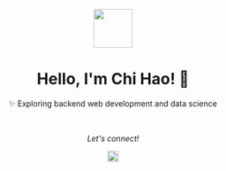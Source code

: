 <div align="center"> 
  <img src="https://tenor.com/6BlA.gif" width="70px">
</div>

<h1 align="center"><b>Hello, I'm Chi Hao! 👋 </b> </h1>

<p align="center">✨ Exploring backend web development and data science </p>

<br>


<div align="center"> 
  <p align="center"><i>Let's connect!</i></p>
  <a href="https://www.linkedin.com/in/loochihao" target="_blank">
    <img src="https://cdn-icons-png.flaticon.com/512/174/174857.png" width="20px" alt="Chi Hao's LinkedIn">
  </a>
</div>